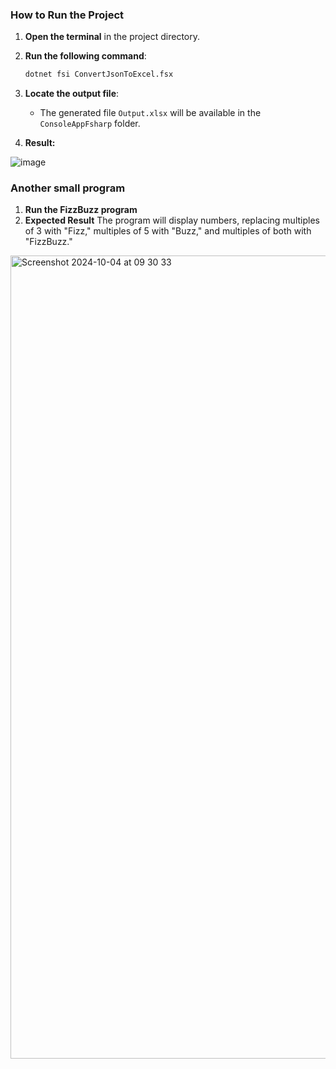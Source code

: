### **How to Run the Project**

1. **Open the terminal** in the project directory.

2. **Run the following command**:
   ```bash
   dotnet fsi ConvertJsonToExcel.fsx
3. **Locate the output file**: 
   - The generated file `Output.xlsx` will be available in the `ConsoleAppFsharp` folder.
4. **Result:**
   
![image](https://github.com/user-attachments/assets/eb41f6df-f503-4739-b0f7-b0eaa24c3ce3)

### **Another small program**
1. **Run the FizzBuzz program**
2. **Expected Result**
The program will display numbers, replacing multiples of 3 with "Fizz," multiples of 5 with "Buzz," and multiples of both with "FizzBuzz."

<img width="1285" alt="Screenshot 2024-10-04 at 09 30 33" src="https://github.com/user-attachments/assets/3fb460e0-a458-4239-bda5-842ef5ea00b9">


